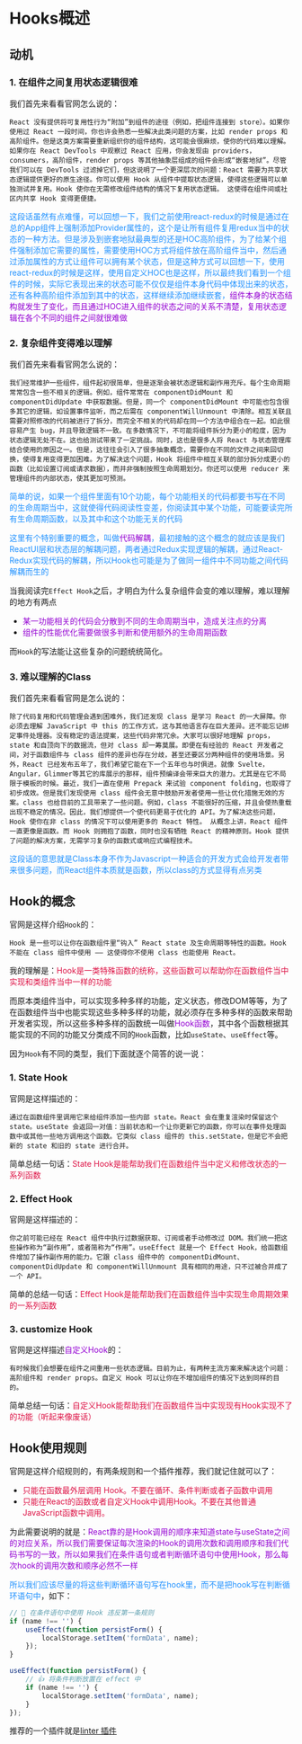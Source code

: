 # Hooks概述

## 动机

### 1. 在组件之间复用状态逻辑很难
我们首先来看看官网怎么说的：

`React 没有提供将可复用性行为“附加”到组件的途径（例如，把组件连接到 store）。如果你使用过 React 一段时间，你也许会熟悉一些解决此类问题的方案，比如 render props 和 高阶组件。但是这类方案需要重新组织你的组件结构，这可能会很麻烦，使你的代码难以理解。如果你在 React DevTools 中观察过 React 应用，你会发现由 providers，consumers，高阶组件，render props 等其他抽象层组成的组件会形成“嵌套地狱”。尽管我们可以在 DevTools 过滤掉它们，但这说明了一个更深层次的问题：React 需要为共享状态逻辑提供更好的原生途径。你可以使用 Hook 从组件中提取状态逻辑，使得这些逻辑可以单独测试并复用。Hook 使你在无需修改组件结构的情况下复用状态逻辑。 这使得在组件间或社区内共享 Hook 变得更便捷。`

<font color=#1E90FF>这段话虽然有点难懂，可以回想一下，我们之前使用react-redux的时候是通过在总的App组件上强制添加Provider属性的，这个是让所有组件复用redux当中的状态的一种方法。但是涉及到嵌套地狱最典型的还是HOC高阶组件，为了给某个组件强制添加它需要的属性，需要使用HOC方式将组件放在高阶组件当中，然后通过添加属性的方式让组件可以拥有某个状态，但是这种方式可以回想一下，使用react-redux的时候是这样，使用自定义HOC也是这样，所以最终我们看到一个组件的时候，实际它表现出来的状态可能不仅仅是组件本身代码中体现出来的状态，还有各种高阶组件添加到其中的状态，这样继续添加继续嵌套，<font color=#9400D3>组件本身的状态结构就发生了变化，而且通过HOC进入组件的状态之间的关系不清楚，复用状态逻辑在各个不同的组件之间就很难做</font></font>

### 2. 复杂组件变得难以理解
我们首先来看看官网怎么说的：

`我们经常维护一些组件，组件起初很简单，但是逐渐会被状态逻辑和副作用充斥。每个生命周期常常包含一些不相关的逻辑。例如，组件常常在 componentDidMount 和 componentDidUpdate 中获取数据。但是，同一个 componentDidMount 中可能也包含很多其它的逻辑，如设置事件监听，而之后需在 componentWillUnmount 中清除。相互关联且需要对照修改的代码被进行了拆分，而完全不相关的代码却在同一个方法中组合在一起。如此很容易产生 bug，并且导致逻辑不一致。在多数情况下，不可能将组件拆分为更小的粒度，因为状态逻辑无处不在。这也给测试带来了一定挑战。同时，这也是很多人将 React 与状态管理库结合使用的原因之一。但是，这往往会引入了很多抽象概念，需要你在不同的文件之间来回切换，使得复用变得更加困难。为了解决这个问题，Hook 将组件中相互关联的部分拆分成更小的函数（比如设置订阅或请求数据），而并非强制按照生命周期划分。你还可以使用 reducer 来管理组件的内部状态，使其更加可预测。`

<font color=#1E90FF>简单的说，如果一个组件里面有10个功能，每个功能相关的代码都要书写在不同的生命周期当中，这就使得代码阅读性变差，你阅读其中某个功能，可能要读完所有生命周期函数，以及其中和这个功能无关的代码</font>

<font color=#1E90FF>这里有个特别重要的概念，叫做<font color=#9400D3>代码解耦</font>，最初接触的这个概念的就应该是我们ReactUI层和状态层的解耦问题，两者通过Redux实现逻辑的解耦，通过React-Redux实现代码的解耦，所以Hook也可能是为了做同一组件中不同功能之间代码解耦而生的</font>

当我阅读完`Effect Hook`之后，才明白为什么复杂组件会变的难以理解，难以理解的地方有两点
+ <font color=#9400D3>某一功能相关的代码会分散到不同的生命周期当中，造成关注点的分离</font>
+ <font color=#9400D3>组件的性能优化需要做很多判断和使用额外的生命周期函数</font>

而`Hook`的写法能让这些复杂的问题统统简化。

### 3. 难以理解的Class
我们首先来看看官网是怎么说的：

`除了代码复用和代码管理会遇到困难外，我们还发现 class 是学习 React 的一大屏障。你必须去理解 JavaScript 中 this 的工作方式，这与其他语言存在巨大差异。还不能忘记绑定事件处理器。没有稳定的语法提案，这些代码非常冗余。大家可以很好地理解 props，state 和自顶向下的数据流，但对 class 却一筹莫展。即便在有经验的 React 开发者之间，对于函数组件与 class 组件的差异也存在分歧，甚至还要区分两种组件的使用场景。另外，React 已经发布五年了，我们希望它能在下一个五年也与时俱进。就像 Svelte，Angular，Glimmer等其它的库展示的那样，组件预编译会带来巨大的潜力。尤其是在它不局限于模板的时候。最近，我们一直在使用 Prepack 来试验 component folding，也取得了初步成效。但是我们发现使用 class 组件会无意中鼓励开发者使用一些让优化措施无效的方案。class 也给目前的工具带来了一些问题。例如，class 不能很好的压缩，并且会使热重载出现不稳定的情况。因此，我们想提供一个使代码更易于优化的 API。为了解决这些问题，Hook 使你在非 class 的情况下可以使用更多的 React 特性。 从概念上讲，React 组件一直更像是函数。而 Hook 则拥抱了函数，同时也没有牺牲 React 的精神原则。Hook 提供了问题的解决方案，无需学习复杂的函数式或响应式编程技术。`

<font color=#1E90FF>这段话的意思就是Class本身不作为Javascript一种适合的开发方式会给开发者带来很多问题，而React组件本质就是函数，所以class的方式显得有点另类</font>

## Hook的概念
官网是这样介绍`Hook`的：

`Hook 是一些可以让你在函数组件里“钩入” React state 及生命周期等特性的函数。Hook 不能在 class 组件中使用 —— 这使得你不使用 class 也能使用 React。`

我的理解是：<font color=#DD1144>Hook是一类特殊函数的统称，这些函数可以帮助你在函数组件当中实现和类组件当中一样的功能</font>

而原本类组件当中，可以实现多种多样的功能，定义状态，修改DOM等等，为了在函数组件当中也能实现这些多种多样的功能，就必须存在多种多样的函数来帮助开发者实现，所以这些多种多样的函数统一叫做<font color=#9400D3>Hook函数</font>，其中各个函数根据其能实现的不同的功能又分类成不同的`Hook`函数，比如`useState`、`useEffect`等。

因为`Hook`有不同的类型，我们下面就逐个简答的说一说：

### 1. State Hook
官网是这样描述的：

`通过在函数组件里调用它来给组件添加一些内部 state。React 会在重复渲染时保留这个 state。useState 会返回一对值：当前状态和一个让你更新它的函数，你可以在事件处理函数中或其他一些地方调用这个函数。它类似 class 组件的 this.setState，但是它不会把新的 state 和旧的 state 进行合并。`

简单总结一句话：<font color=#DD1144>State Hook是能帮助我们在函数组件当中定义和修改状态的一系列函数</font>


### 2. Effect Hook
官网是这样描述的：

`你之前可能已经在 React 组件中执行过数据获取、订阅或者手动修改过 DOM。我们统一把这些操作称为“副作用”，或者简称为“作用”。useEffect 就是一个 Effect Hook，给函数组件增加了操作副作用的能力。它跟 class 组件中的 componentDidMount、componentDidUpdate 和 componentWillUnmount 具有相同的用途，只不过被合并成了一个 API。`

简单的总结一句话：<font color=#DD1144>Effect Hook是能帮助我们在函数组件当中实现生命周期效果的一系列函数</font>

### 3. customize Hook
官网是这样描述<font color=#9400D3>自定义Hook</font>的：

`有时候我们会想要在组件之间重用一些状态逻辑。目前为止，有两种主流方案来解决这个问题：高阶组件和 render props。自定义 Hook 可以让你在不增加组件的情况下达到同样的目的。`

简单总结一句话：<font color=#DD1144>自定义Hook能帮助我们在函数组件当中实现现有Hook实现不了的功能（听起来像废话）</font>


## Hook使用规则
官网是这样介绍规则的，有两条规则和一个插件推荐，我们就记住就可以了：
+ <font color=#DD1144>只能在函数最外层调用 Hook。不要在循环、条件判断或者子函数中调用</font>
+ <font color=#DD1144>只能在React的函数或者自定义Hook中调用Hook。不要在其他普通JavaScript函数中调用。</font>

为此需要说明的就是：<font color=#9400D3>React靠的是Hook调用的顺序来知道state与useState之间的对应关系，所以我们需要保证每次渲染的Hook的调用次数和调用顺序和我们代码书写的一致，所以如果我们在条件语句或者判断循环语句中使用Hook，那么每次hook的调用次数和顺序必然不一样</font>

<font color=#1E90FF>所以我们应该尽量的将这些判断循环语句写在hook里，而不是把hook写在判断循环语句中</font>，如下：

```javascript
// 🔴 在条件语句中使用 Hook 违反第一条规则
if (name !== '') {
	useEffect(function persistForm() {
		localStorage.setItem('formData', name);
	});
}

useEffect(function persistForm() {
	// 👍 将条件判断放置在 effect 中
	if (name !== '') {
		localStorage.setItem('formData', name);
	}
});
```

推荐的一个插件就是[linter 插件](https://www.npmjs.com/package/eslint-plugin-react-hooks)